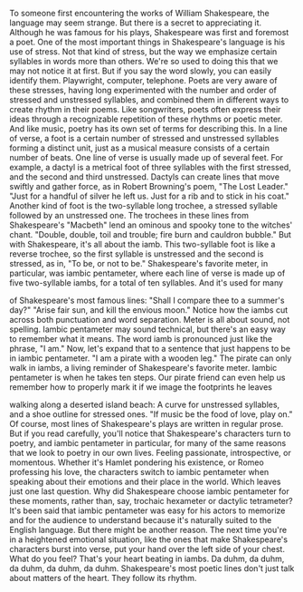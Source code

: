 
To someone first encountering
the works of William Shakespeare,
the language may seem strange.
But there is a secret to appreciating it.
Although he was famous for his plays,
Shakespeare was first and foremost a poet.
One of the most important things 
in Shakespeare&#39;s language
is his use of stress.
Not that kind of stress,
but the way we emphasize certain 
syllables in words more than others.
We&#39;re so used to doing this
that we may not notice it at first.
But if you say the word slowly,
you can easily identify them.
Playwright, computer, telephone.
Poets are very aware of these stresses,
having long experimented with the number
and order of stressed 
and unstressed syllables,
and combined them in different ways
to create rhythm in their poems.
Like songwriters,
poets often express their ideas through 
a recognizable repetition of these rhythms
or poetic meter.
And like music,
poetry has its own set of terms 
for describing this.
In a line of verse,
a foot is a certain number 
of stressed and unstressed syllables
forming a distinct unit,
just as a musical measure
consists of a certain number of beats.
One line of verse is usually made
up of several feet.
For example, a dactyl is a metrical 
foot of three syllables
with the first stressed, and the second
and third unstressed.
Dactyls can create lines
that move swiftly and gather force,
as in Robert Browning&#39;s poem, 
&quot;The Lost Leader.&quot;
&quot;Just for a handful of silver he left us.
Just for a rib and to stick in his coat.&quot;
Another kind of foot 
is the two-syllable long trochee,
a stressed syllable 
followed by an unstressed one.
The trochees in these lines 
from Shakespeare&#39;s &quot;Macbeth&quot;
lend an ominous and spooky tone
to the witches&#39; chant.
&quot;Double, double, toil and trouble;
fire burn and cauldron bubble.&quot;
But with Shakespeare,
it&#39;s all about the iamb.
This two-syllable foot 
is like a reverse trochee,
so the first syllable is unstressed
and the second is stressed, as in,
&quot;To be, or not to be.&quot;
Shakespeare&#39;s favorite meter, 
in particular, was iambic pentameter,
where each line of verse
is made up of five two-syllable iambs,
for a total of ten syllables.
And it&#39;s used for many 

of Shakespeare&#39;s most famous lines:
&quot;Shall I compare thee
to a summer&#39;s day?&quot;
&quot;Arise fair sun, 
and kill the envious moon.&quot;
Notice how the iambs cut across
both punctuation and word separation.
Meter is all about sound, not spelling.
Iambic pentameter may sound technical,
but there&#39;s an easy way 
to remember what it means.
The word iamb is pronounced
just like the phrase, &quot;I am.&quot;
Now, let&#39;s expand that to a sentence
that just happens 
to be in iambic pentameter.
&quot;I am a pirate with a wooden leg.&quot;
The pirate can only walk in iambs,
a living reminder 
of Shakespeare&#39;s favorite meter.
Iambic pentameter 
is when he takes ten steps.
Our pirate friend can even help us 
remember how to properly mark it
if we image the footprints he leaves

walking along a deserted island beach:
A curve for unstressed syllables,
and a shoe outline for stressed ones.
&quot;If music be the food of love, play on.&quot;
Of course, most lines 
of Shakespeare&#39;s plays
are written in regular prose.
But if you read carefully,
you&#39;ll notice that Shakespeare&#39;s 
characters turn to poetry,
and iambic pentameter in particular,
for many of the same reasons 
that we look to poetry in our own lives.
Feeling passionate, introspective,
or momentous.
Whether it&#39;s Hamlet pondering 
his existence,
or Romeo professing his love,
the characters switch to iambic pentameter
when speaking about their emotions
and their place in the world.
Which leaves just one last question.
Why did Shakespeare choose 
iambic pentameter for these moments,
rather than, say, trochaic hexameter
or dactylic tetrameter?
It&#39;s been said that iambic pentameter 
was easy for his actors to memorize
and for the audience to understand
because it&#39;s naturally suited 
to the English language.
But there might be another reason.
The next time you&#39;re in a heightened 
emotional situation,
like the ones that make 
Shakespeare&#39;s characters burst into verse,
put your hand over 
the left side of your chest.
What do you feel?
That&#39;s your heart beating in iambs.
Da duhm, da duhm, 
da duhm, da duhm, da duhm.
Shakespeare&#39;s most poetic lines don&#39;t just
talk about matters of the heart.
They follow its rhythm.
